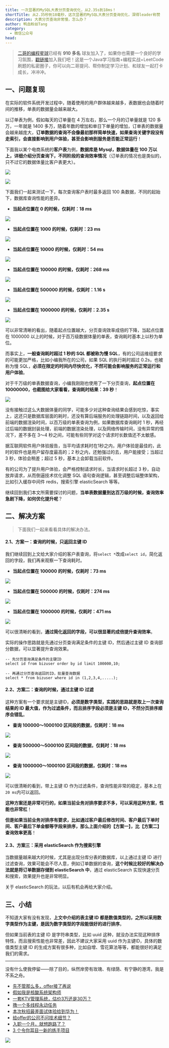 ```yaml
---
title: 一次显著的MySQL大表分页查询优化，从2.35s到18ms！
shortTitle: 从2.35秒到18毫秒，这次显著的MySQL大表分页查询优化，深得leader称赞
description: 大表分页查询非常慢，怎么办？
author: 鸭血粉丝Tang
category:
  - 微信公众号
head:
---
```


>[二哥的编程星球](https://mp.weixin.qq.com/s/e5Q4aJCX9xccTzBBGepx4g)已经有 **910 多名** 球友加入了，如果你也需要一个良好的学习氛围，[戳链接](https://mp.weixin.qq.com/s/e5Q4aJCX9xccTzBBGepx4g)加入我们吧！这是一个Java学习指南+编程实战+LeetCode 刷题的私密圈子，你可以向二哥提问、帮你制定学习计划、和球友一起打卡成长，冲冲冲。

## 一、问题复现

在实际的软件系统开发过程中，随着使用的用户群体越来越多，表数据也会随着时间的推移，单表的数据量会越来越大。

以订单表为例，假如每天的订单量在 4 万左右，那么一个月的订单量就是 120 多万，一年就是 1400 多万，随着年数的增加和单日下单量的增加，订单表的数据量会越来越庞大，**订单数据的查询不会像最初那样简单快速，如果查询关键字段没有走索引，会直接影响到用户体验，甚至会影响到服务是否能正常运行**！

下面我以某个电商系统的**客户表**为例，**数据库是 Mysql，数据体量在 100 万以上，详细介绍分页查询下，不同阶段的查询效率情况**（订单表的情况也是类似的，只不过它的数据体量比客户表更大）。

![](http://cdn.tobebetterjavaer.com/tobebetterjavaer/images/nice-article/weixin-yicxzdmysqldbfyzxyhcsdms-6a0fd06b-595b-4a70-b79c-008ec25f3ebb.jpg)

![](http://cdn.tobebetterjavaer.com/tobebetterjavaer/images/nice-article/weixin-yicxzdmysqldbfyzxyhcsdms-4c405350-b5c2-4a98-b919-1b01f2d97045.jpg)

下面我们一起来测试一下，每次查询客户表时最多返回 100 条数据，不同的起始下，数据库查询性能的差异。

*   **当起点位置在 0 的时候，仅耗时：18 ms**

![](http://cdn.tobebetterjavaer.com/tobebetterjavaer/images/nice-article/weixin-yicxzdmysqldbfyzxyhcsdms-23a24b41-14ca-4371-bdd6-b0ae7288d58d.jpg)

*   **当起点位置在 1000 的时候，仅耗时：23 ms**

![](http://cdn.tobebetterjavaer.com/tobebetterjavaer/images/nice-article/weixin-yicxzdmysqldbfyzxyhcsdms-21f287ff-0c00-47ad-8625-db80b9f89839.jpg)

*   **当起点位置在 10000 的时候，仅耗时：54 ms**

![](http://cdn.tobebetterjavaer.com/tobebetterjavaer/images/nice-article/weixin-yicxzdmysqldbfyzxyhcsdms-a2aae7d6-3def-4430-bd2a-23fcd2cbd02a.jpg)

*   **当起点位置在 100000 的时候，仅耗时：268 ms**

![](http://cdn.tobebetterjavaer.com/tobebetterjavaer/images/nice-article/weixin-yicxzdmysqldbfyzxyhcsdms-743791f9-6133-4203-ad67-40f22ff60032.jpg)

*   **当起点位置在 500000 的时候，仅耗时：1.16 s**

![](http://cdn.tobebetterjavaer.com/tobebetterjavaer/images/nice-article/weixin-yicxzdmysqldbfyzxyhcsdms-7dc4ce81-5052-4cfc-822e-cfb00fee9de7.jpg)

*   **当起点位置在 1000000 的时候，仅耗时：2.35 s**

![](http://cdn.tobebetterjavaer.com/tobebetterjavaer/images/nice-article/weixin-yicxzdmysqldbfyzxyhcsdms-2d5c5c66-c30d-4a4a-b025-0ca4d9d4fb76.jpg)

可以非常清晰的看出，随着起点位置越大，分页查询效率成倍的下降，当起点位置在 1000000 以上的时候，对于百万级数据体量的单表，查询耗时基本上以秒为单位。

而事实上，**一般查询耗时超过 1 秒的 SQL 都被称为慢 SQL**，有的公司运维组要求的可能更加严格，比如小编我所在的公司，如果 SQL 的执行耗时超过 0.2s，也被称为慢 SQL，**必须在限定的时间内尽快优化，不然可能会影响服务的正常运行和用户体验**。

对于千万级的单表数据查询，小编我刚刚也使用了一下分页查询，**起点位置在 10000000，也截图给大家看看，查询耗时结果：39 秒**！

![](http://cdn.tobebetterjavaer.com/tobebetterjavaer/images/nice-article/weixin-yicxzdmysqldbfyzxyhcsdms-4d690fe6-78b4-44a5-979e-1e483ad62ac4.jpg)

没有接触过这么大数据体量的同学，可能多少对这种查询结果会感到吃惊，事实上，这还只是数据库层面的耗时，还没有算后端服务的处理链路时间，以及返回给前端的数据渲染时间，以百万级的单表查询为例，如果数据库查询耗时 1 秒，再经过后端的数据封装处理，前端的数据渲染处理，以及网络传输时间，没有异常的情况下，差不多在 3～4 秒之间，可能有些同学对这个请求时长数值还不太敏感。

据互联网软件用户体验报告，当平均请求耗时在1秒之内，用户体验是最佳的，此时的软件也是用户留存度最高的；2 秒之内，还勉强过的去，用户能接受；当超过 3 秒，体验会稍差；超过 5 秒，基本上会卸载当前软件。

有的公司为了提升用户体验，会严格控制请求时长，当请求时长超过 3 秒，自动放弃请求，从而倒逼技术优化调整 SQL 语句查询逻辑，甚至调整后端整体架构，比如引入缓存中间件 redis，搜索引擎 elasticSearch 等等。

继续回到我们本文所需要探讨的问题，**当单表数据量到达百万级的时候，查询效率急剧下降，如何优化提升呢**？

## 二、解决方案

> 下面我们一起来看看具体的解决办法。

#### 2.1、方案一：查询的时候，只返回主键 ID

我们继续回到上文给大家介绍的客户表查询，将`select *`改成`select id`，简化返回的字段，我们再来观察一下查询耗时。

*   **当起点位置在 100000 的时候，仅耗时：73 ms**

![](http://cdn.tobebetterjavaer.com/tobebetterjavaer/images/nice-article/weixin-yicxzdmysqldbfyzxyhcsdms-0db3dbe4-8333-41d3-860e-00d5a9bdcb26.jpg)

*   **当起点位置在 500000 的时候，仅耗时：274 ms**

![](http://cdn.tobebetterjavaer.com/tobebetterjavaer/images/nice-article/weixin-yicxzdmysqldbfyzxyhcsdms-408e85b8-3ee6-4135-a470-baf01f7c41b0.jpg)

*   **当起点位置在 1000000 的时候，仅耗时：471 ms**

![](http://cdn.tobebetterjavaer.com/tobebetterjavaer/images/nice-article/weixin-yicxzdmysqldbfyzxyhcsdms-88755ad9-ec59-44ae-8f4b-8dcfb06abb7c.jpg)

可以很清晰的看到，**通过简化返回的字段，可以很显著的成倍提升查询效率**。

实际的操作思路就是先通过分页查询满足条件的主键 ID，然后通过主键 ID 查询部分数据，可以显著提升查询效果。

```
-- 先分页查询满足条件的主键ID
select id from bizuser order by id limit 100000,10;

-- 再通过分页查询返回的ID，批量查询数据
select * from bizuser where id in (1,2,3,4,.....);
```

#### 2.2、方案二：查询的时候，通过主键 ID 过滤

这种方案有一个要求就是主键ID，**必须是数字类型，实践的思路就是取上一次查询结果的 ID 最大值，作为过滤条件，而且排序字段必须是主键 ID，不然分页排序顺序会错乱**。

*   **查询 100000～1000100 区间段的数据，仅耗时：18 ms**

![](http://cdn.tobebetterjavaer.com/tobebetterjavaer/images/nice-article/weixin-yicxzdmysqldbfyzxyhcsdms-6442c1c1-65ac-4227-a68d-fb1f7e07210a.jpg)

*   **查询 500000～5000100 区间段的数据，仅耗时：18 ms**

![](http://cdn.tobebetterjavaer.com/tobebetterjavaer/images/nice-article/weixin-yicxzdmysqldbfyzxyhcsdms-458734b4-95b9-4a42-bcf6-cb0d6cf8bdf7.jpg)

*   **查询 1000000～1000100 区间段的数据，仅耗时：18 ms**

![](http://cdn.tobebetterjavaer.com/tobebetterjavaer/images/nice-article/weixin-yicxzdmysqldbfyzxyhcsdms-150548d9-a12d-4207-91bc-2855b76c2152.jpg)

可以很清晰的看到，带上主键 ID 作为过滤条件，查询性能非常的稳定，基本上在`20 ms`内可以返回。

**这种方案还是非常可行的，如果当前业务对排序要求不多，可以采用这种方案，性能也非常杠**！

**但是如果当前业务对排序有要求，比如通过客户最后修改时间、客户最后下单时间、客户最后下单金额等字段来排序，那么上面介绍的【方案一】，比【方案二】查询效率更高**！

#### 2.3、方案三：采用 elasticSearch 作为搜索引擎

当数据量越来越大的时候，尤其是出现分库分表的数据库，以上通过主键 ID 进行过滤查询，效果可能会不尽人意，例如订单数据的查询，**这个时候比较好的解决办法就是将订单数据存储到 elasticSearch 中**，通过 elasticSearch 实现快速分页和搜索，效果提升也是非常明显。

关于 elasticSearch 的玩法，以后有机会再给大家介绍。

## 三、小结

不知道大家有没有发现，**上文中介绍的表主键 ID 都是数值类型的，之所以采用数字类型作为主键，是因为数字类型的字段能很好的进行排序**。

但如果当前表的主键 ID 是字符串类型，比如 uuid 这种，就没办法实现这种排序特性，而且搜索性能也非常差，因此不建议大家采用 uuid 作为主键ID，具体的数值类型主键 ID 的生成方案有很多种，比如自增、雪花算法等等，都能很好的满足我们的需求。


* * *


没有什么使我停留——除了目的，纵然岸旁有玫瑰、有绿荫、有宁静的港湾，我是不系之舟。

- [先不管那么多，offer接了再说](https://mp.weixin.qq.com/s/9f_sOLiRwDS3pzC-mJ9jLQ)
- [假如我是核酸系统架构师](https://mp.weixin.qq.com/s/24rup4Jkch7ELdtI_l-yZg)
- [一套KTV管理系统，估价3万还是30万？](https://mp.weixin.qq.com/s/zYLEUmbfmiKeFk03e1TxbA)
- [撸一个多线程永动任务](https://mp.weixin.qq.com/s/6z06U97fmrkKB-J1umFTVQ)
- [本次秋招最差面试体验给到华为！](https://mp.weixin.qq.com/s/wfp8LBPPxHE_CM4d3wARQw)
- [给offer的公司不问技术细节？](https://mp.weixin.qq.com/s/QYFB2NHhyZSBfdgSUcZU5g)
- [入职一个月，就想跑路了？](https://mp.weixin.qq.com/s/SfEUk-4hE6ezUk2Lu6cd2g)
- [3 个令你耳目一新的练手项目](https://mp.weixin.qq.com/s/CdIin5I7VvfaSk4z9J0FwQ)










![](https://img-blog.csdnimg.cn/img_convert/61f1d83899ac533c2b892a3e39f09fdc.png)
